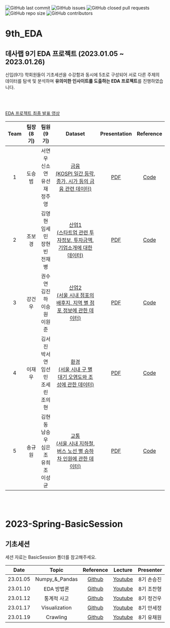 ![GitHub last commit](https://img.shields.io/github/last-commit/DataScience-Lab-Yonsei/9th_EDA?color=red)
![GitHub issues](https://img.shields.io/github/issues/DataScience-Lab-Yonsei/9th_EDA)
![GitHub closed pull requests](https://img.shields.io/github/issues-pr-closed-raw/DataScience-Lab-Yonsei/9th_EDA)
![GitHub repo size](https://img.shields.io/github/repo-size/DataScience-Lab-Yonsei/9th_EDA)
![GitHub contributors](https://img.shields.io/github/contributors/DataScience-Lab-Yonsei/9th_EDA?color=purple)



# 9th_EDA
## 데사랩 9기 EDA 프로젝트 (2023.01.05 ~ 2023.01.26)
신입(9기) 학회원들이 기초세션을 수강함과 동시에 5조로 구성되어 서로 다른 주제의 데이터를 탐색 및 분석하며 <strong>유의미한 인사이트를 도출하는 EDA 프로젝트</strong>를 진행하였습니다.

<br><br>



[EDA 프로젝트 최종 발표 영상](url)

|Team|팀장(8기)|팀원(9기)|Dataset|Presentation|Reference|
|:---:|:---:|:---:|:---:|:---:|:---:|
|1|도승범|서연우<br>신소연<br>유선재<br>정주영|[금융<br>(KOSPI 일간 등락, 종가, 시가 등의 금융 관련 데이터)](https://github.com/DataScience-Lab-Yonsei/9th_EDA/blob/main/1%E1%84%8C%E1%85%A9/Dataset)|[PDF](pdf)|[Code](code)|
|2|조보경|김영현<br>임세민<br>장현빈<br>전재병|[산업1<br>(스타트업 관련 투자정보, 투자금액, 기업소개에 대한 데이터)](data)|[PDF](pdf)|[Code](code)|
|3|강건우|권수연<br>김진하<br>이승원<br>이원준|[산업2<br>(서울 시내 점포의 배후지, 지역 별 점포 정보에 관한 데이터)](https://github.com/DataScience-Lab-Yonsei/9th_EDA/tree/main/3%E1%84%8C%E1%85%A9/Dataset)|[PDF](pdf)|[Code](code)|
|4|이재우|김서진<br>박서연<br>임선민<br>조세린<br>조의현|[환경<br>(서울 시내 구 별 대기 오염도와 조성에 관한 데이터)](https://github.com/DataScience-Lab-Yonsei/9th_EDA/tree/main/4%E1%84%8C%E1%85%A9/Dataset)|[PDF](pdf)|[Code](code)|
|5|송규원|김현동<br>남승우<br>심은조<br>유희조<br>이성균|[교통<br>(서울 시내 지하철, 버스 노선 별 승하차 인원에 관한 데이터)](https://github.com/DataScience-Lab-Yonsei/9th_EDA/tree/main/5%E1%84%8C%E1%85%A9/Dataset)|[PDF](pdf)|[Code](code)|

<br><br>


 
# 2023-Spring-BasicSession
## 기초세션
세션 자료는 BasicSession 폴더를 참고해주세요.

|Date|Topic|Reference|Lecture|Presenter|
|:---:|:---:|:---:|:---:|:---:|
|23.01.05|Numpy_&_Pandas|[Github](https://github.com/DataScience-Lab-Yonsei/9th_EDA/tree/main/BasicSession/%5B0105%5D_Numpy_%26_Pandas)|[Youtube](url)|8기 손승진|
|23.01.10|EDA 방법론|[Github](https://github.com/DataScience-Lab-Yonsei/9th_EDA/tree/main/BasicSession/%5B0110%5D_EDA_%E1%84%87%E1%85%A1%E1%86%BC%E1%84%87%E1%85%A5%E1%86%B8%E1%84%85%E1%85%A9%E1%86%AB)|[Youtube](https://youtu.be/XnxzPkZA3xQ)|8기 조찬형|
|23.01.12|통계적 사고|[Github](https://github.com/DataScience-Lab-Yonsei/9th_EDA/tree/main/BasicSession/%5B0112%5D_%E1%84%90%E1%85%A9%E1%86%BC%E1%84%80%E1%85%A8%E1%84%8C%E1%85%A5%E1%86%A8%E1%84%89%E1%85%A1%E1%84%80%E1%85%A9)|[Youtube](https://youtu.be/Rp9YWSLpj9I)|8기 정건우|
|23.01.17|Visualization|[Github](https://github.com/DataScience-Lab-Yonsei/9th_EDA/tree/main/BasicSession/%5B0117%5D_Visualization)|[Youtube](https://youtu.be/B5PXbgRS4Rs)|8기 안세정|
|23.01.19|Crawling|[Github](https://github.com/DataScience-Lab-Yonsei/9th_EDA/tree/main/BasicSession/%5B0119%5D_Crawling)|[Youtube](https://youtu.be/c2ie24BnepM)|8기 유채원|
